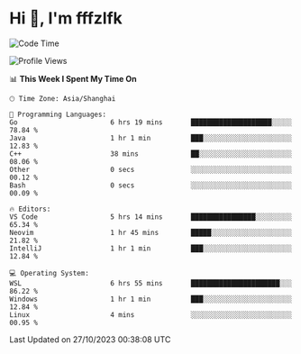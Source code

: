 # Hi 👋, I'm fffzlfk

<!--START_SECTION:waka-->
![Code Time](http://img.shields.io/badge/Code%20Time-531%20hrs%2023%20mins-blue)

![Profile Views](http://img.shields.io/badge/Profile%20Views-0-blue)

📊 **This Week I Spent My Time On** 

```text
🕑︎ Time Zone: Asia/Shanghai

💬 Programming Languages: 
Go                       6 hrs 19 mins       ████████████████████░░░░░   78.84 % 
Java                     1 hr 1 min          ███░░░░░░░░░░░░░░░░░░░░░░   12.83 % 
C++                      38 mins             ██░░░░░░░░░░░░░░░░░░░░░░░   08.06 % 
Other                    0 secs              ░░░░░░░░░░░░░░░░░░░░░░░░░   00.12 % 
Bash                     0 secs              ░░░░░░░░░░░░░░░░░░░░░░░░░   00.09 % 

🔥 Editors: 
VS Code                  5 hrs 14 mins       ████████████████░░░░░░░░░   65.34 % 
Neovim                   1 hr 45 mins        █████░░░░░░░░░░░░░░░░░░░░   21.82 % 
IntelliJ                 1 hr 1 min          ███░░░░░░░░░░░░░░░░░░░░░░   12.84 % 

💻 Operating System: 
WSL                      6 hrs 55 mins       ██████████████████████░░░   86.22 % 
Windows                  1 hr 1 min          ███░░░░░░░░░░░░░░░░░░░░░░   12.84 % 
Linux                    4 mins              ░░░░░░░░░░░░░░░░░░░░░░░░░   00.95 % 
```


 Last Updated on 27/10/2023 00:38:08 UTC
<!--END_SECTION:waka-->

